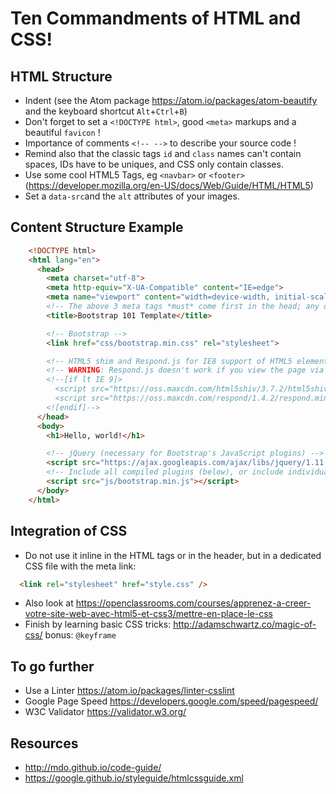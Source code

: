 # Ten Commandments of HTML and CSS!

## HTML Structure

- Indent (see the Atom package <https://atom.io/packages/atom-beautify> and the keyboard shortcut `Alt`+`Ctrl`+`B`)
- Don't forget to set a `<!DOCTYPE html>`, good `<meta>` markups and a beautiful `favicon` !
- Importance of comments `<!-- -->` to describe your source code !
- Remind also that the classic tags `id` and `class` names can't contain spaces, IDs have to be uniques, and CSS only contain classes.
- Use some cool HTML5 Tags, eg `<navbar>` or `<footer>` (<https://developer.mozilla.org/en-US/docs/Web/Guide/HTML/HTML5>)
- Set a `data-src`and the `alt` attributes of your images.

## Content Structure Example

```html
    <!DOCTYPE html>
    <html lang="en">
      <head>
        <meta charset="utf-8">
        <meta http-equiv="X-UA-Compatible" content="IE=edge">
        <meta name="viewport" content="width=device-width, initial-scale=1">
        <!-- The above 3 meta tags *must* come first in the head; any other head content must come *after* these tags -->
        <title>Bootstrap 101 Template</title>

        <!-- Bootstrap -->
        <link href="css/bootstrap.min.css" rel="stylesheet">

        <!-- HTML5 shim and Respond.js for IE8 support of HTML5 elements and media queries -->
        <!-- WARNING: Respond.js doesn't work if you view the page via file:// -->
        <!--[if lt IE 9]>
          <script src="https://oss.maxcdn.com/html5shiv/3.7.2/html5shiv.min.js"></script>
          <script src="https://oss.maxcdn.com/respond/1.4.2/respond.min.js"></script>
        <![endif]-->
      </head>
      <body>
        <h1>Hello, world!</h1>

        <!-- jQuery (necessary for Bootstrap's JavaScript plugins) -->
        <script src="https://ajax.googleapis.com/ajax/libs/jquery/1.11.3/jquery.min.js"></script>
        <!-- Include all compiled plugins (below), or include individual files as needed -->
        <script src="js/bootstrap.min.js"></script>
      </body>
    </html>
```

## Integration of CSS

- Do not use it inline in the HTML tags or in the header, but in a dedicated CSS file with the meta link:
```html
  <link rel="stylesheet" href="style.css" />
```
- Also look at <https://openclassrooms.com/courses/apprenez-a-creer-votre-site-web-avec-html5-et-css3/mettre-en-place-le-css>
- Finish by learning basic CSS tricks: <http://adamschwartz.co/magic-of-css/> bonus: `@keyframe`

## To go further

- Use a Linter <https://atom.io/packages/linter-csslint>
- Google Page Speed <https://developers.google.com/speed/pagespeed/>
- W3C Validator <https://validator.w3.org/>

## Resources

- <http://mdo.github.io/code-guide/>
- <https://google.github.io/styleguide/htmlcssguide.xml>

